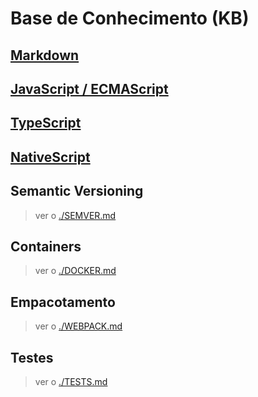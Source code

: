 # Base de Conhecimento (KB)

## [Markdown](./MARKDOWN.md)

## [JavaScript / ECMAScript](./JS.md)

## [TypeScript](./TS.md)

## [NativeScript](./NATIVEJS.md)

## Semantic Versioning

   > ver o [./SEMVER.md](./kb/SEMVER.md)

## Containers

   > ver o [./DOCKER.md](./kb/DOCKER.md)

## Empacotamento

   > ver o [./WEBPACK.md](./kb/WEBPACK.md)

## Testes

   > ver o [./TESTS.md](./kb/TESTS.md)
